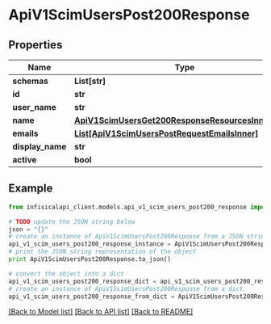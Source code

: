 # ApiV1ScimUsersPost200Response


## Properties
Name | Type | Description | Notes
------------ | ------------- | ------------- | -------------
**schemas** | **List[str]** |  | 
**id** | **str** |  | 
**user_name** | **str** |  | 
**name** | [**ApiV1ScimUsersGet200ResponseResourcesInnerName**](ApiV1ScimUsersGet200ResponseResourcesInnerName.md) |  | 
**emails** | [**List[ApiV1ScimUsersPostRequestEmailsInner]**](ApiV1ScimUsersPostRequestEmailsInner.md) |  | 
**display_name** | **str** |  | 
**active** | **bool** |  | 

## Example

```python
from infisicalapi_client.models.api_v1_scim_users_post200_response import ApiV1ScimUsersPost200Response

# TODO update the JSON string below
json = "{}"
# create an instance of ApiV1ScimUsersPost200Response from a JSON string
api_v1_scim_users_post200_response_instance = ApiV1ScimUsersPost200Response.from_json(json)
# print the JSON string representation of the object
print ApiV1ScimUsersPost200Response.to_json()

# convert the object into a dict
api_v1_scim_users_post200_response_dict = api_v1_scim_users_post200_response_instance.to_dict()
# create an instance of ApiV1ScimUsersPost200Response from a dict
api_v1_scim_users_post200_response_from_dict = ApiV1ScimUsersPost200Response.from_dict(api_v1_scim_users_post200_response_dict)
```
[[Back to Model list]](../README.md#documentation-for-models) [[Back to API list]](../README.md#documentation-for-api-endpoints) [[Back to README]](../README.md)


